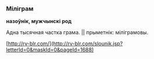 ### Міліграм
**назоўнік, мужчынскі род**

Адна тысячная частка грама. || прыметнік: міліграмовы.

<a rel="author">[http://rv-blr.com/](http://rv-blr.com/slounik.jsp?letterId=0&maskId=0&pageId=1688)</a>
